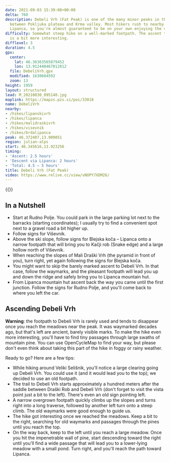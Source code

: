 ```yaml
---
date: 2021-09-03 15:39:08+00:00
delta: 760
description: Debeli Vrh (Fat Peak) is one of the many minor peaks in the long ridge
  between Pokljuka plateau and Krma valley. Most hikers rush to nearby Viševnik or
  Lipanca, so you're almost guaranteed to be on your own enjoying the views and solitude.
difficulty: Somewhat steep hike on a well-marked footpath. The ascent to Debeli Vrh
  is a bit more interesting.
difflevel: 3
duration: 4.5
gpx:
  center:
    lat: 46.36363565879452
    lon: 13.912448467012812
  file: DebeliVrh.gpx
  modified: 1630684592
  zoom: 13
height: 1959
layout: structured
lead: M_20210830_095140.jpg
maplink: https://mapzs.pzs.si/poi/33018
name: DebeliVrh
nearby:
- /hikes/lipanskivrh
- /hikes/lipanca
- /hikes/malidraskivrh
- /hikes/visevnik
- /hikes/brdalipanca
peak: 46.372407,13.909051
region: julian-alps
start: 46.345616,13.923256
timing:
- 'Ascent: 2.5 hours'
- 'Descent via Lipanca: 2 hours'
- 'Total: 4.5 – 5 hours'
title: Debeli Vrh (Fat Peak)
video: https://www.relive.cc/view/vNOPY7XDM26/
---
```

{{<hike-details description="yes">}}
## In a Nutshell

* Start at Rudno Polje. You could park in the large parking lot next to the barracks (starting coordinates); I usually try to find a convenient spot next to a gravel road a bit higher up.
* Follow signs for Viševnik.
* Above the ski slope, follow signs for Blejska koča – Lipanca onto a narrow footpath that will bring you to Kačji rob (Snake edge) and a large hollow north of Viševnik.
* When reaching the slopes of Mali Draški Vrh (the pyramid in front of you), turn right, yet again following the signs for Blejska koča.
* You might want to skip the barely marked ascent to Debeli Vrh. In that case, follow the waymarks, and the pleasant footpath will lead you up and down the ridge and safely bring you to Lipanca mountain hut.
* From Lipanca mountain hut ascent back the way you came until the first junction. Follow the signs for Rudno Polje, and you'll come back to where you left the car.

## Ascending Debeli Vrh

**Warning**: the footpath to Debeli Vrh is rarely used and tends to disappear once you reach the meadows near the peak. It was waymarked decades ago, but that's left are ancient, barely visible marks. To make the hike even more interesting, you'll have to find tiny passages through large swaths of mountain pine. You can use OpenCycleMap to find your way, but please don't even think about taking this part of the hike in foggy or rainy weather.

Ready to go? Here are a few tips:

* While hiking around Veliki Selišnik, you'll notice a large clearing going up Debeli Vrh. You could use it (and it would lead you to the top); we decided to use an old footpath.
* The trail to Debeli Vrh starts approximately a hundred meters after the saddle between Draški Rob and Debeli Vrh (don't forget to visit the vista point just a bit to the left). There's even an old sign pointing left.
* A narrow overgrown footpath quickly climbs up the slopes and turns right into a long traverse, followed by another left turn onto a steep climb. The old waymarks were good enough to guide us.
* The hike got interesting once we reached the meadows. Keep a bit to the right, searching for old waymarks and passages through the pines until you reach the top.
* On the way back, keep to the left until you reach a large meadow. Once you hit the impenetrable wall of pine, start descending toward the right until you'll find a wide passage that will lead you to a lower-lying meadow with a small pond. Turn right, and you'll reach the path toward Lipanca.
